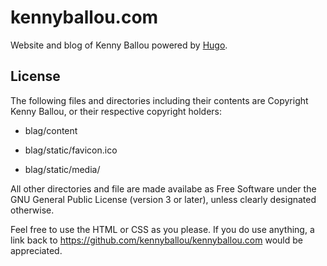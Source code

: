 # kennyballou.com #

Website and blog of Kenny Ballou powered by [Hugo][1].

## License ##

The following files and directories including their contents are Copyright
Kenny Ballou, or their respective copyright holders:

*   blag/content

*   blag/static/favicon.ico

*   blag/static/media/

All other directories and file are made availabe as Free Software under the GNU
General Public License (version 3 or later), unless clearly designated
otherwise.

Feel free to use the HTML or CSS as you please. If you do use anything, a link
back to https://github.com/kennyballou/kennyballou.com would be appreciated.

[1]: http://gohugo.io
